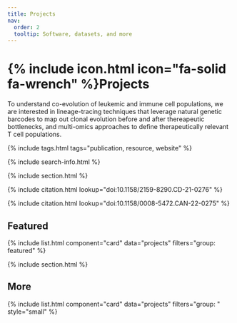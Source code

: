 ```yaml
---
title: Projects
nav:
  order: 2
  tooltip: Software, datasets, and more
---
```


# {% include icon.html icon="fa-solid fa-wrench" %}Projects

To understand co-evolution of leukemic and immune cell populations, we are interested in lineage-tracing techniques 
that leverage natural genetic barcodes to map out clonal evolution before and after thereapeutic bottlenecks,
and multi-omics approaches to define therapeutically relevant T cell populations. 




{% include tags.html tags="publication, resource, website" %}

{% include search-info.html %}

{% include section.html %}

{%
  include citation.html
  lookup="doi:10.1158/2159-8290.CD-21-0276"
%}

{%
  include citation.html
  lookup="doi:10.1158/0008-5472.CAN-22-0275"
%}




## Featured

{% include list.html component="card" data="projects" filters="group: featured" %}

{% include section.html %}

## More

{% include list.html component="card" data="projects" filters="group: " style="small" %}
